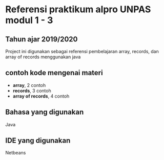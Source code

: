 # Referensi praktikum alpro UNPAS modul 1 - 3 
## Tahun ajar 2019/2020
Project ini digunakan sebagai referensi pembelajaran array, records, dan array of records menggunakan java


## contoh kode mengenai materi
- **array**, 2 contoh
- **records**, 3 contoh
- **array of records**, 4 contoh

## Bahasa yang digunakan
Java

## IDE yang digunakan
Netbeans
